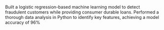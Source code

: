 Built a logistic regression-based machine learning model to detect fraudulent customers while providing consumer durable loans. Performed a thorough data analysis in Python to identify key features, achieving a model accuracy of 96%
